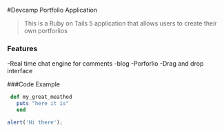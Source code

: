  #Devcamp Portfolio Application

 >This is a Ruby on Tails 5 application that allows users to create their own portforlios

 ### Features

 -Real time chat engine for comments
 -blog
 -Porforlio
 -Drag and drop interface

 ###Code Example

```ruby
 def my_great_meathod
   puts "here it is"
   end
```
```javascript
alert('Hi there');
```
